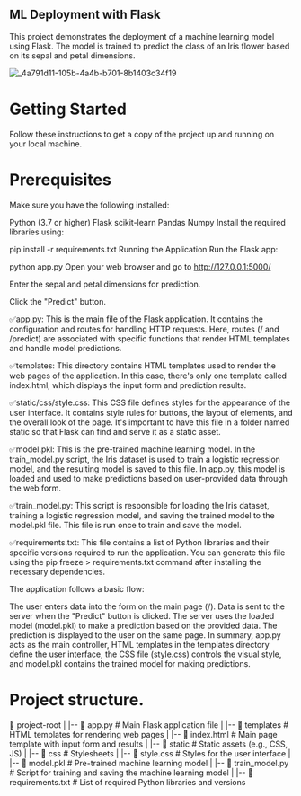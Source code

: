 ## ML Deployment with Flask
This project demonstrates the deployment of a machine learning model using Flask. The model is trained to predict the class of an Iris flower based on its sepal and petal dimensions.

![_4a791d11-105b-4a4b-b701-8b1403c34f19](https://github.com/Munchkinland/Web-App-using-Flask-implementing-Machine-Learning-model/assets/92251234/c59c4b80-7e98-44b5-9d90-719fc7dc1017)

# Getting Started
Follow these instructions to get a copy of the project up and running on your local machine.

# Prerequisites
Make sure you have the following installed:

Python (3.7 or higher)
Flask
scikit-learn
Pandas
Numpy
Install the required libraries using:


pip install -r requirements.txt
Running the Application
Run the Flask app:

python app.py
Open your web browser and go to http://127.0.0.1:5000/

Enter the sepal and petal dimensions for prediction.

Click the "Predict" button.

✅app.py: This is the main file of the Flask application. It contains the configuration and routes for handling HTTP requests. Here, routes (/ and /predict) are associated with specific functions that render HTML templates and handle model predictions.

✅templates: This directory contains HTML templates used to render the web pages of the application. In this case, there's only one template called index.html, which displays the input form and prediction results.

✅static/css/style.css: This CSS file defines styles for the appearance of the user interface. It contains style rules for buttons, the layout of elements, and the overall look of the page. It's important to have this file in a folder named static so that Flask can find and serve it as a static asset.

✅model.pkl: This is the pre-trained machine learning model. In the train_model.py script, the Iris dataset is used to train a logistic regression model, and the resulting model is saved to this file. In app.py, this model is loaded and used to make predictions based on user-provided data through the web form.

✅train_model.py: This script is responsible for loading the Iris dataset, training a logistic regression model, and saving the trained model to the model.pkl file. This file is run once to train and save the model.

✅requirements.txt: This file contains a list of Python libraries and their specific versions required to run the application. You can generate this file using the pip freeze > requirements.txt command after installing the necessary dependencies.

The application follows a basic flow:

The user enters data into the form on the main page (/).
Data is sent to the server when the "Predict" button is clicked.
The server uses the loaded model (model.pkl) to make a prediction based on the provided data.
The prediction is displayed to the user on the same page.
In summary, app.py acts as the main controller, HTML templates in the templates directory define the user interface, the CSS file (style.css) controls the visual style, and model.pkl contains the trained model for making predictions.

# Project structure.

📁 project-root
|
|-- 📄 app.py                 # Main Flask application file
|
|-- 📁 templates              # HTML templates for rendering web pages
|   |-- 📄 index.html         # Main page template with input form and results
|
|-- 📁 static                 # Static assets (e.g., CSS, JS)
|   |-- 📁 css                # Stylesheets
|       |-- 📄 style.css      # Styles for the user interface
|
|-- 📄 model.pkl              # Pre-trained machine learning model
|
|-- 📄 train_model.py         # Script for training and saving the machine learning model
|
|-- 📄 requirements.txt       # List of required Python libraries and versions
